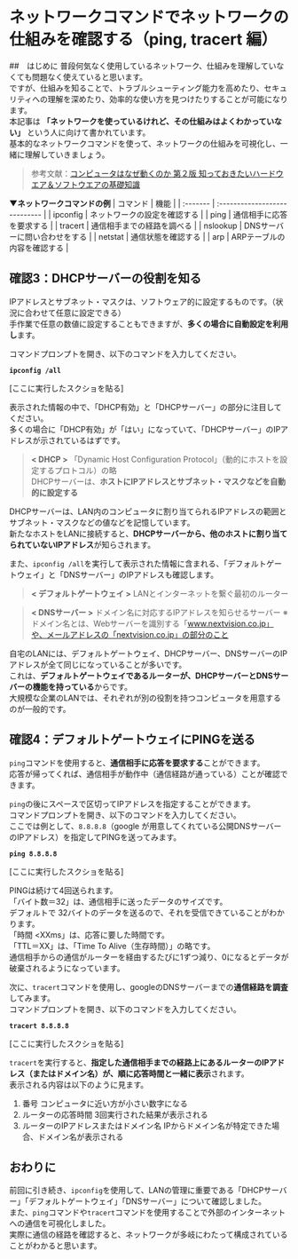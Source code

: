 # ネットワークコマンドでネットワークの仕組みを確認する（ping, tracert 編）
##　はじめに
普段何気なく使用しているネットワーク、仕組みを理解していなくても問題なく使えていると思います。  
ですが、仕組みを知ることで、トラブルシューティング能力を高めたり、セキュリティへの理解を深めたり、効率的な使い方を見つけたりすることが可能になります。  
本記事は **「ネットワークを使っているけれど、その仕組みはよくわかっていない」** という人に向けて書かれています。  
基本的なネットワークコマンドを使って、ネットワークの仕組みを可視化し、一緒に理解していきましょう。 

> 参考文献：[コンピュータはなぜ動くのか 第２版 知っておきたいハードウエア＆ソフトウエアの基礎知識](https://amzn.asia/d/f8jp2tW)

**▼ネットワークコマンドの例**
| コマンド | 機能                          |
| :------- | :---------------------------- |
| ipconfig | ネットワークの設定を確認する  |
| ping     | 通信相手に応答を要求する      |
| tracert  | 通信相手までの経路を調べる    |
| nslookup | DNSサーバーに問い合わせをする |
| netstat  | 通信状態を確認する            |
| arp      | ARPテーブルの内容を確認する   |


## 確認3：DHCPサーバーの役割を知る
IPアドレスとサブネット・マスクは、ソフトウェア的に設定するものです。（状況に合わせて任意に設定できる）  
手作業で任意の数値に設定することもできますが、**多くの場合に自動設定を利用し**ます。  
  
コマンドプロンプトを開き、以下のコマンドを入力してください。  

**`ipconfig /all`**  

[ここに実行したスクショを貼る]  

表示された情報の中で、「DHCP有効」と「DHCPサーバー」の部分に注目してください。  
多くの場合に「DHCP有効」が「はい」になっていて、「DHCPサーバー」のIPアドレスが示されているはずです。  

> **< DHCP >**
> 「Dynamic Host Configuration Protocol」（動的にホストを設定するプロトコル）の略  
> DHCPサーバーは、**ホストにIPアドレスとサブネット・マスクなどを自動的に設定する**  

DHCPサーバーは、LAN内のコンピュータに割り当てられるIPアドレスの範囲とサブネット・マスクなどの値などを記憶しています。  
新たなホストをLANに接続すると、**DHCPサーバーから、他のホストに割り当てられていないIPアドレス**が知らされます。  

また、`ipconfig /all`を実行して表示された情報に含まれる、「デフォルトゲートウェイ」と「DNSサーバー」のIPアドレスも確認します。  

> **< デフォルトゲートウェイ >**
> LANとインターネットを繋ぐ最初のルーター  

> **< DNSサーバー >**
> ドメイン名に対応するIPアドレスを知らせるサーバー
> ※ドメイン名とは、Webサーバーを識別する「www.nextvision.co.jp」や、メールアドレスの「nextvision.co.jp」の部分のこと  

自宅のLANには、デフォルトゲートウェイ、DHCPサーバー、DNSサーバーのIPアドレスが全て同じになっていることが多いです。  
これは、**デフォルトゲートウェイであるルーターが、DHCPサーバーとDNSサーバーの機能を持っている**からです。  
大規模な企業のLANでは、それぞれが別の役割を持つコンピュータを用意するのが一般的です。  

## 確認4：デフォルトゲートウェイにPINGを送る
`ping`コマンドを使用すると、**通信相手に応答を要求する**ことができます。  
応答が帰ってくれば、通信相手が動作中（通信経路が通っている）ことが確認できます。  

`ping`の後にスペースで区切ってIPアドレスを指定することができます。  
コマンドプロンプトを開き、以下のコマンドを入力してください。  
ここでは例として、`8.8.8.8`（google が用意してくれている公開DNSサーバーのIPアドレス）を指定してPINGを送ってみます。 

**`ping 8.8.8.8`**  

[ここに実行したスクショを貼る]  

PINGは続けて4回送られます。  
「バイト数＝32」は、通信相手に送ったデータのサイズです。  
デフォルトで 32バイトのデータを送るので、それを受信できていることがわかります。  
「時間 <XXms」は、応答に要した時間です。  
「TTL＝XX」は、「Time To Alive（生存時間）」の略です。  
通信相手からの通信がルーターを経由するたびに1ずつ減り、0になるとデータが破棄されるようになっています。  

次に、`tracert`コマンドを使用し、googleのDNSサーバーまでの**通信経路を調査**してみます。  
コマンドプロンプトを開き、以下のコマンドを入力してください。  

**`tracert 8.8.8.8`**

[ここに実行したスクショを貼る] 

`tracert`を実行すると、**指定した通信相手までの経路上にあるルーターのIPアドレス（またはドメイン名）が、順に応答時間と一緒に表示**されます。  
表示される内容は以下のように見ます。  

1. 番号
   コンピュータに近い方が小さい数字になる
2. ルーターの応答時間
   3回実行された結果が表示される
3. ルーターのIPアドレスまたはドメイン名
   IPからドメイン名が特定できた場合、ドメイン名が表示される

## おわりに
前回に引き続き、`ipconfig`を使用して、LANの管理に重要である「DHCPサーバー」「デフォルトゲートウェイ」「DNSサーバー」について確認しました。  
また、`ping`コマンドや`tracert`コマンドを使用することで外部のインターネットへの通信を可視化しました。  
実際に通信の経路を確認すると、ネットワークが多岐にわたって構成されていることがわかると思います。  
